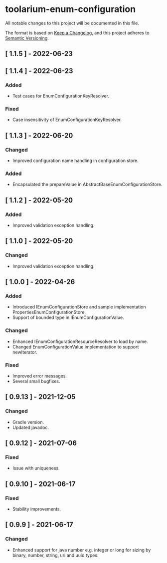 # toolarium-enum-configuration

All notable changes to this project will be documented in this file.

The format is based on [Keep a Changelog](https://keepachangelog.com/en/1.0.0/),
and this project adheres to [Semantic Versioning](https://semver.org/spec/v2.0.0.html).

## [ 1.1.5 ] - 2022-06-23

## [ 1.1.4 ] - 2022-06-23
### Added
- Test cases for EnumConfigurationKeyResolver.

### Fixed
- Case insensitivity of EnumConfigurationKeyResolver.

## [ 1.1.3 ] - 2022-06-20
### Changed
- Improved configuration name handling in configuration store.

### Added
- Encapsulated the prepareValue in AbstractBaseEnumConfigurationStore.

## [ 1.1.2 ] - 2022-05-20
### Added
- Improved validation exception handling.

## [ 1.1.0 ] - 2022-05-20
### Changed
- Improved validation exception handling.

## [ 1.0.0 ] - 2022-04-26
### Added
- Introduced IEnumConfigurationStore and sample implementation PropertiesEnumConfigurationStore.
- Support of bounded type in IEnumConfigurationValue.

### Changed
- Enhanced IEnumConfigurationResourceResolver to load by name.
- Changed EnumConfigurationValue implementation to support newIterator.

### Fixed
- Improved error messages.
- Several small bugfixes.

## [ 0.9.13 ] - 2021-12-05
### Changed
- Gradle version.
- Updated javadoc.

## [ 0.9.12 ] - 2021-07-06
### Fixed
- Issue with uniqueness.

## [ 0.9.10 ] - 2021-06-17
### Fixed
- Stability improvements.

## [ 0.9.9 ] - 2021-06-17
### Changed
- Enhanced support for java number e.g. integer or long for sizing by binary, number, string, uri and uuid types.
